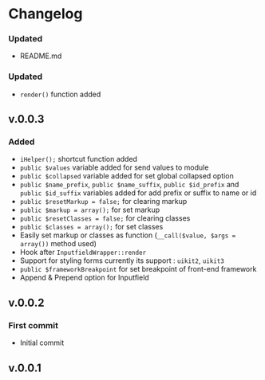 # Changelog

### Updated

- README.md

### Updated

- `render()` function added

## v.0.0.3

### Added

- `iHelper();` shortcut function added
- `public $values` variable added for send values to module
- `public $collapsed` variable added for set global collapsed option
- `public $name_prefix`, `public $name_suffix`, `public $id_prefix` and `public $id_suffix` variables added for add prefix or suffix to name or id
- `public $resetMarkup = false;` for clearing markup
- `public $markup = array();` for set markup
- `public $resetClasses = false;` for clearing classes
- `public $classes = array();` for set classes
- Easily set markup or classes as function (`__call($value, $args = array())` method used)
- Hook after `InputfieldWrapper::render`
- Support for styling forms currently its support : `uikit2`, `uikit3`
- `public $frameworkBreakpoint` for set breakpoint of front-end framework
- Append & Prepend option for Inputfield

## v.0.0.2

### First commit

- Initial commit

## v.0.0.1
